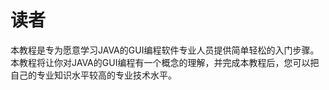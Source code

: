 # 读者

本教程是专为愿意学习JAVA的GUI编程软件专业人员提供简单轻松的入门步骤。本教程将让你对JAVA的GUI编程有一个概念的理解，并完成本教程后，您可以把自己的专业知识水平较高的专业技术水平。

